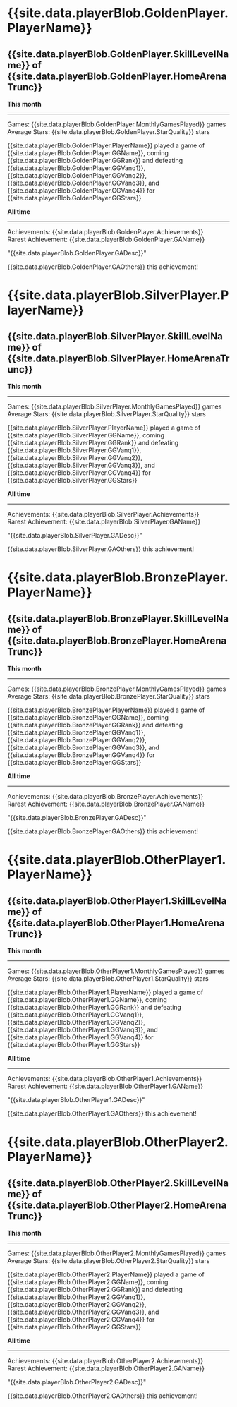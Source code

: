 
<div class = "LaserCardWrapperGold col-lg-12 LaserCardWrapper">
    <div class = "row container-fluid">
        <div class = "LaserCardNames col-xs-3">
            <h1> {{site.data.playerBlob.GoldenPlayer.PlayerName}} </h1> 
        </div>
        <div class = "LaserCardNames col-xs-9"> <h2> {{site.data.playerBlob.GoldenPlayer.SkillLevelName}} of 
            {{site.data.playerBlob.GoldenPlayer.HomeArenaTrunc}} </h2> 
        </div>
    </div>
    <div class = "row container-fluid">
        <div class = "LaserCardBlock col-sm-6" >
            <b>This month</b> <hr/> 
            Games: {{site.data.playerBlob.GoldenPlayer.MonthlyGamesPlayed}} games <br/>
            Average Stars: {{site.data.playerBlob.GoldenPlayer.StarQuality}} stars <br/><p>
            {{site.data.playerBlob.GoldenPlayer.PlayerName}} played a game of {{site.data.playerBlob.GoldenPlayer.GGName}}, coming {{site.data.playerBlob.GoldenPlayer.GGRank}} and defeating {{site.data.playerBlob.GoldenPlayer.GGVanq1}}, {{site.data.playerBlob.GoldenPlayer.GGVanq2}}, {{site.data.playerBlob.GoldenPlayer.GGVanq3}}, and {{site.data.playerBlob.GoldenPlayer.GGVanq4}} for {{site.data.playerBlob.GoldenPlayer.GGStars}} <br/></p>
        </div>
        <div class = "LaserCardBlock col-sm-6" >
            <b>All time</b> <hr/>
            Achievements: {{site.data.playerBlob.GoldenPlayer.Achievements}} <br/>
            Rarest Achievement: {{site.data.playerBlob.GoldenPlayer.GAName}} <p>
            "{{site.data.playerBlob.GoldenPlayer.GADesc}}"  </p><p>
            {{site.data.playerBlob.GoldenPlayer.GAOthers}} this achievement!  </p>
        </div>
    </div>
</div>

<div class = "LaserCardWrapperSilver col-lg-12 LaserCardWrapper">
    <div class = "row container-fluid">
        <div class = "LaserCardNames col-xs-3"><h1> {{site.data.playerBlob.SilverPlayer.PlayerName}} </h1> </div>
        <div class = "LaserCardNames col-xs-9"> <h2> {{site.data.playerBlob.SilverPlayer.SkillLevelName}} of 
            {{site.data.playerBlob.SilverPlayer.HomeArenaTrunc}} </h2> 
        </div>
    </div>
    <div class = "row container-fluid">
        <div class = "LaserCardBlock col-sm-6" >
            <b>This month</b> <hr/> 
            Games: {{site.data.playerBlob.SilverPlayer.MonthlyGamesPlayed}} games <br/>
            Average Stars: {{site.data.playerBlob.SilverPlayer.StarQuality}} stars <br/><p>
            {{site.data.playerBlob.SilverPlayer.PlayerName}} played a game of {{site.data.playerBlob.SilverPlayer.GGName}}, coming {{site.data.playerBlob.SilverPlayer.GGRank}} and defeating {{site.data.playerBlob.SilverPlayer.GGVanq1}}, {{site.data.playerBlob.SilverPlayer.GGVanq2}}, {{site.data.playerBlob.SilverPlayer.GGVanq3}}, and {{site.data.playerBlob.SilverPlayer.GGVanq4}} for {{site.data.playerBlob.SilverPlayer.GGStars}} <br/></p>
        </div> 
        <div class = "LaserCardBlock col-sm-6" >
            <b>All time</b> <hr/>
            Achievements: {{site.data.playerBlob.SilverPlayer.Achievements}} <br/>
            Rarest Achievement: {{site.data.playerBlob.SilverPlayer.GAName}} <p>
            "{{site.data.playerBlob.SilverPlayer.GADesc}}"  </p><p>
            {{site.data.playerBlob.SilverPlayer.GAOthers}} this achievement!  </p>
        </div>
        <div class = "col-sm-1"></div>
    </div>
</div>

<div class = "LaserCardWrapperBronze col-lg-12 LaserCardWrapper">
    <div class = "row container-fluid">
        <div class = "LaserCardNames col-xs-3"><h1> {{site.data.playerBlob.BronzePlayer.PlayerName}} </h1> </div>
        <div class = "LaserCardNames col-xs-9"> <h2> {{site.data.playerBlob.BronzePlayer.SkillLevelName}} of 
            {{site.data.playerBlob.BronzePlayer.HomeArenaTrunc}} </h2> 
        </div>
    </div>
    <div class = "row container-fluid">
        <div class = "LaserCardBlock col-sm-6" >
            <b>This month</b> <hr/> 
            Games: {{site.data.playerBlob.BronzePlayer.MonthlyGamesPlayed}} games <br/>
            Average Stars: {{site.data.playerBlob.BronzePlayer.StarQuality}} stars <br/><p>
            {{site.data.playerBlob.BronzePlayer.PlayerName}} played a game of {{site.data.playerBlob.BronzePlayer.GGName}}, coming {{site.data.playerBlob.BronzePlayer.GGRank}} and defeating {{site.data.playerBlob.BronzePlayer.GGVanq1}}, {{site.data.playerBlob.BronzePlayer.GGVanq2}}, {{site.data.playerBlob.BronzePlayer.GGVanq3}}, and {{site.data.playerBlob.BronzePlayer.GGVanq4}} for {{site.data.playerBlob.BronzePlayer.GGStars}} <br/></p>
        </div>
        <div class = "LaserCardBlock col-sm-6" >
            <b>All time</b> <hr/>
            Achievements: {{site.data.playerBlob.BronzePlayer.Achievements}} <br/>
            Rarest Achievement: {{site.data.playerBlob.BronzePlayer.GAName}} <p>
            "{{site.data.playerBlob.BronzePlayer.GADesc}}"  </p><p>
            {{site.data.playerBlob.BronzePlayer.GAOthers}} this achievement!  </p>
        </div>
    </div>
</div>

<div class = "LaserCardWrapperOther col-lg-12 LaserCardWrapper">
    <div class = "row container-fluid">
        <div class = "LaserCardNames col-xs-3"><h1> {{site.data.playerBlob.OtherPlayer1.PlayerName}} </h1> </div>
        <div class = "LaserCardNames col-xs-9"> <h2> {{site.data.playerBlob.OtherPlayer1.SkillLevelName}} of 
            {{site.data.playerBlob.OtherPlayer1.HomeArenaTrunc}} </h2> 
        </div>
    </div>
    <div class = "row container-fluid">
        <div class = "LaserCardBlock col-sm-6" >
            <b>This month</b> <hr/> 
            Games: {{site.data.playerBlob.OtherPlayer1.MonthlyGamesPlayed}} games <br/>
            Average Stars: {{site.data.playerBlob.OtherPlayer1.StarQuality}} stars <br/><p>
            {{site.data.playerBlob.OtherPlayer1.PlayerName}} played a game of {{site.data.playerBlob.OtherPlayer1.GGName}}, coming {{site.data.playerBlob.OtherPlayer1.GGRank}} and defeating {{site.data.playerBlob.OtherPlayer1.GGVanq1}}, {{site.data.playerBlob.OtherPlayer1.GGVanq2}}, {{site.data.playerBlob.OtherPlayer1.GGVanq3}}, and {{site.data.playerBlob.OtherPlayer1.GGVanq4}} for {{site.data.playerBlob.OtherPlayer1.GGStars}} <br/></p>
        </div>
        <div class = "LaserCardBlock col-sm-6" >
            <b>All time</b> <hr/>
            Achievements: {{site.data.playerBlob.OtherPlayer1.Achievements}} <br/>
            Rarest Achievement: {{site.data.playerBlob.OtherPlayer1.GAName}} <p>
            "{{site.data.playerBlob.OtherPlayer1.GADesc}}"  </p><p>
            {{site.data.playerBlob.OtherPlayer1.GAOthers}} this achievement!  </p>
        </div>
    </div>
</div>

<div class = "LaserCardWrapperOther col-lg-12 LaserCardWrapper">
    <div class = "row container-fluid">
        <div class = "LaserCardNames col-xs-3"><h1> {{site.data.playerBlob.OtherPlayer2.PlayerName}} </h1> </div>
        <div class = "LaserCardNames col-xs-9"> <h2> {{site.data.playerBlob.OtherPlayer2.SkillLevelName}} of 
            {{site.data.playerBlob.OtherPlayer2.HomeArenaTrunc}} </h2> 
        </div>
    </div>
    <div class = "row container-fluid">
        <div class = "LaserCardBlock col-sm-6" >
            <b>This month</b> <hr/> 
            Games: {{site.data.playerBlob.OtherPlayer2.MonthlyGamesPlayed}} games <br/>
            Average Stars: {{site.data.playerBlob.OtherPlayer2.StarQuality}} stars <br/><p>
            {{site.data.playerBlob.OtherPlayer2.PlayerName}} played a game of {{site.data.playerBlob.OtherPlayer2.GGName}}, coming {{site.data.playerBlob.OtherPlayer2.GGRank}} and defeating {{site.data.playerBlob.OtherPlayer2.GGVanq1}}, {{site.data.playerBlob.OtherPlayer2.GGVanq2}}, {{site.data.playerBlob.OtherPlayer2.GGVanq3}}, and {{site.data.playerBlob.OtherPlayer2.GGVanq4}} for {{site.data.playerBlob.OtherPlayer2.GGStars}} <br/></p>
        </div>
        <div class = "LaserCardBlock col-sm-6" >
            <b>All time</b> <hr/>
            Achievements: {{site.data.playerBlob.OtherPlayer2.Achievements}} <br/>
            Rarest Achievement: {{site.data.playerBlob.OtherPlayer2.GAName}} <p>
            "{{site.data.playerBlob.OtherPlayer2.GADesc}}"  </p><p>
            {{site.data.playerBlob.OtherPlayer2.GAOthers}} this achievement!  </p>
        </div>
    </div>
</div>
